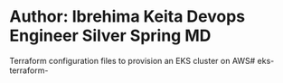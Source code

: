 # Author: Ibrehima Keita Devops Engineer Silver Spring MD 
Terraform configuration files to provision an EKS cluster on AWS# eks-terraform-

